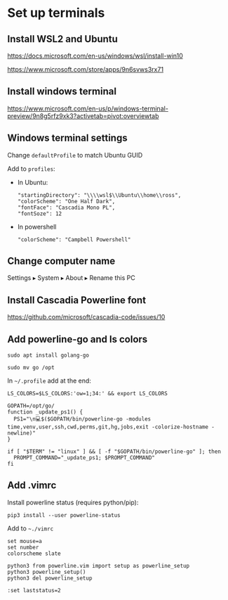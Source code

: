 # Set up terminals

## Install WSL2 and Ubuntu

https://docs.microsoft.com/en-us/windows/wsl/install-win10

https://www.microsoft.com/store/apps/9n6svws3rx71

## Install windows terminal

https://www.microsoft.com/en-us/p/windows-terminal-preview/9n8g5rfz9xk3?activetab=pivot:overviewtab

## Windows terminal settings

Change `defaultProfile` to match Ubuntu GUID

Add to `profiles`:

  - In Ubuntu:
    ```
    "startingDirectory": "\\\\wsl$\\Ubuntu\\home\\ross",
    "colorScheme": "One Half Dark",
    "fontFace": "Cascadia Mono PL",
    "fontSoze": 12
    ```
 
  - In powershell
    ```
    "colorScheme": "Campbell Powershell"
    ```

## Change computer name

Settings ▸ System ▸ About ▸ Rename this PC

## Install Cascadia Powerline font

https://github.com/microsoft/cascadia-code/issues/10

## Add powerline-go and ls colors

`sudo apt install golang-go`

`sudo mv go /opt`

In `~/.profile` add at the end:

```
LS_COLORS=$LS_COLORS:'ow=1;34:' && export LS_COLORS

GOPATH=/opt/go/
function _update_ps1() {
  PS1="\n💻$($GOPATH/bin/powerline-go -modules time,venv,user,ssh,cwd,perms,git,hg,jobs,exit -colorize-hostname -newline)"
}

if [ "$TERM" != "linux" ] && [ -f "$GOPATH/bin/powerline-go" ]; then
  PROMPT_COMMAND="_update_ps1; $PROMPT_COMMAND"
fi
```

## Add .vimrc

Install powerline status (requires python/pip):

`pip3 install --user powerline-status`

Add to `~./vimrc`
```
set mouse=a
set number
colorscheme slate

python3 from powerline.vim import setup as powerline_setup
python3 powerline_setup()
python3 del powerline_setup

:set laststatus=2
```
